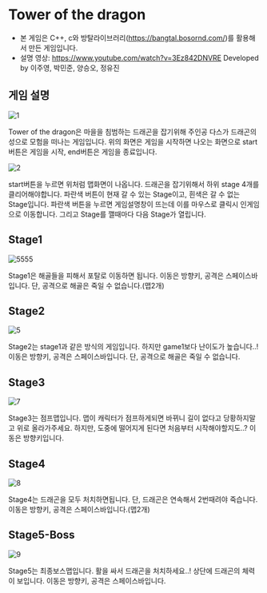 # Tower of the dragon
* 본 게임은 C++, c와 방탈라이브러리(<https://bangtal.bosornd.com/>)를 활용해서 만든 게임입니다.
* 설명 영상: https://www.youtube.com/watch?v=3Ez842DNVRE
Developed by 이주영, 박민준, 양승오, 정유진

## 게임 설명
![1](https://user-images.githubusercontent.com/101955125/171648246-34d58286-6b2f-4432-af24-1ee397532c4f.png)

Tower of the dragon은 마을을 침범하는 드래곤을 잡기위해 주인공 다스가 드래곤의 성으로 모험을 떠나는 게임입니다. 
      위의 화면은 게임을 시작하면 나오는 화면으로 start버튼은 게임을 시작, end버튼은 게임을 종료입니다.

![2](https://user-images.githubusercontent.com/101955125/171648644-0429b08b-e9d6-450d-84f7-a2ae1f56446e.png)

start버튼을 누르면 위처럼 맵화면이 나옵니다. 드래곤을 잡기위해서 하위 stage 4개를 클리어해야합니다.
파란색 버튼이 현재 갈 수 있는 Stage이고, 흰색은 갈 수 없는 Stage입니다. 파란색 버튼을 누르면 게임설명창이 뜨는데 이를 마우스로 클릭시 인게임으로 이동합니다. 그리고 Stage를 깰때마다 다음 Stage가 열립니다.

## Stage1
![5555](https://user-images.githubusercontent.com/101955125/171650007-7238af31-a18e-4c92-a8b6-b6f754112510.png)

Stage1은 해골들을 피해서 포탈로 이동하면 됩니다. 이동은 방향키, 공격은 스페이스바입니다. 단, 공격으로 해골은 죽일 수 없습니다.(맵2개)

## Stage2
![5](https://user-images.githubusercontent.com/101955125/171650718-0eca4997-d2c0-4b2a-aba2-3c41f4068035.png)

Stage2는 stage1과 같은 방식의 게임입니다. 하지만 game1보다 난이도가 높습니다..! 이동은 방향키, 공격은 스페이스바입니다. 단, 공격으로 해골은 죽일 수 없습니다.

## Stage3
![7](https://user-images.githubusercontent.com/101955125/171651051-40fa81d8-e6b5-4043-81c1-40937318ab6f.png)

Stage3는 점프맵입니다. 맵이 캐릭터가 점프하게되면 바뀌니 길이 없다고 당황하지말고 위로 올라가주세요. 하지만, 도중에 떨어지게 된다면 처음부터 시작해야할지도..? 이동은 방향키입니다.

## Stage4
![8](https://user-images.githubusercontent.com/101955125/171651520-98205553-f772-48bc-b435-7c89f5efb73f.png)

Stage4는 드래곤을 모두 처치하면됩니다. 단, 드래곤은 연속해서 2번때려야 죽습니다. 이동은 방향키, 공격은 스페이스바입니다.(맵2개)

## Stage5-Boss
![9](https://user-images.githubusercontent.com/101955125/171651787-2ab8f3a7-014c-4608-ad91-f106298b14de.png)

Stage5는 최종보스맵입니다. 활을 싸서 드래곤을 처치하세요..! 상단에 드래곤의 체력이 보입니다. 이동은 방향키, 공격은 스페이스바입니다.
